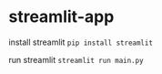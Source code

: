 # streamlit-app

install streamlit
```pip install streamlit```

run streamlit
```streamlit run main.py``` 